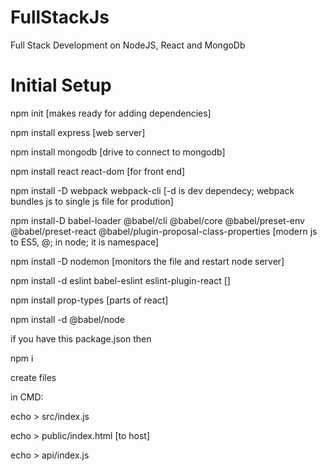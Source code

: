 # FullStackJs
Full Stack Development on NodeJS, React and MongoDb

# Initial Setup

npm init [makes ready for adding dependencies]

npm install express [web server]

npm install mongodb [drive to connect to mongodb]

npm install react react-dom [for front end]

npm install -D webpack webpack-cli [-d is dev dependecy; webpack bundles js to single js file for prodution]

npm install-D babel-loader @babel/cli @babel/core @babel/preset-env @babel/preset-react @babel/plugin-proposal-class-properties [modern js to ES5, @; in node; it is namespace]

npm install -D nodemon [monitors the file and restart node server]

npm install -d eslint babel-eslint eslint-plugin-react []

npm install prop-types [parts of react]

npm install -d @babel/node





if you have this package.json then

npm i





create files

in CMD:

echo > src/index.js

echo > public/index.html [to host]

echo > api/index.js
